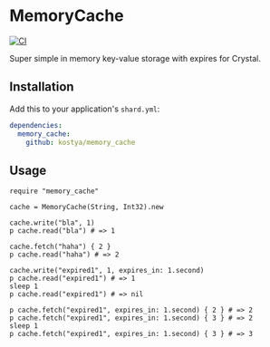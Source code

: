 # MemoryCache

[![CI](https://github.com/kostya/memory_cache/workflows/CI/badge.svg)](https://github.com/kostya/memory_cache/actions?query=workflow%3ACI)

Super simple in memory key-value storage with expires for Crystal.

## Installation


Add this to your application's `shard.yml`:

```yaml
dependencies:
  memory_cache:
    github: kostya/memory_cache
```


## Usage


```crystal
require "memory_cache"

cache = MemoryCache(String, Int32).new

cache.write("bla", 1)
p cache.read("bla") # => 1

cache.fetch("haha") { 2 }
p cache.read("haha") # => 2

cache.write("expired1", 1, expires_in: 1.second)
p cache.read("expired1") # => 1
sleep 1
p cache.read("expired1") # => nil

p cache.fetch("expired1", expires_in: 1.second) { 2 } # => 2
p cache.fetch("expired1", expires_in: 1.second) { 3 } # => 2
sleep 1
p cache.fetch("expired1", expires_in: 1.second) { 3 } # => 3
```
